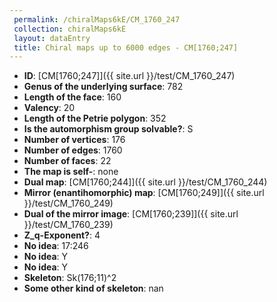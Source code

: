 ```yaml
--- 
 permalink: /chiralMaps6kE/CM_1760_247 
 collection: chiralMaps6kE
 layout: dataEntry
 title: Chiral maps up to 6000 edges - CM[1760;247]
---
```


- **ID**: [CM[1760;247]]({{ site.url }}/test/CM_1760_247)
- **Genus of the underlying surface**: 782
- **Length of the face**: 160
- **Valency**: 20
- **Length of the Petrie polygon**: 352
- **Is the automorphism group solvable?**: S
- **Number of vertices**: 176
- **Number of edges**: 1760
- **Number of faces**: 22
- **The map is self-**: none
- **Dual map**: [CM[1760;244]]({{ site.url }}/test/CM_1760_244)
- **Mirror (enantihomorphic) map**: [CM[1760;249]]({{ site.url }}/test/CM_1760_249)
- **Dual of the mirror image**: [CM[1760;239]]({{ site.url }}/test/CM_1760_239)
- **Z_q-Exponent?**: 4
- **No idea**:  17:246
- **No idea**: Y
- **No idea**: Y
- **Skeleton**: Sk(176;11)^2
- **Some other kind of skeleton**: nan
